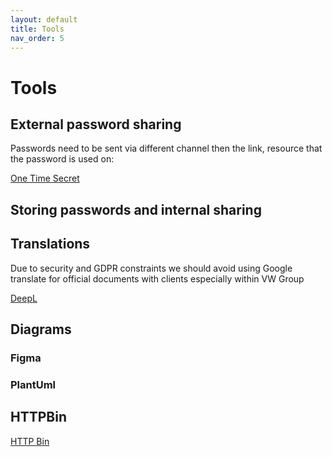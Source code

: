 ```yaml
---
layout: default
title: Tools
nav_order: 5
---
```


# Tools

## External password sharing

Passwords need to be sent via different channel then the link, resource that the password is used on:

[One Time Secret](https://onetimesecret.com/)

## Storing passwords and internal sharing


## Translations
Due to security and GDPR constraints we should avoid using Google translate for official documents with clients 
especially within VW Group

[DeepL](https://www.deepl.com/translator)

## Diagrams

### Figma

### PlantUml

## HTTPBin
[HTTP Bin](http://httpbin.org/#/)